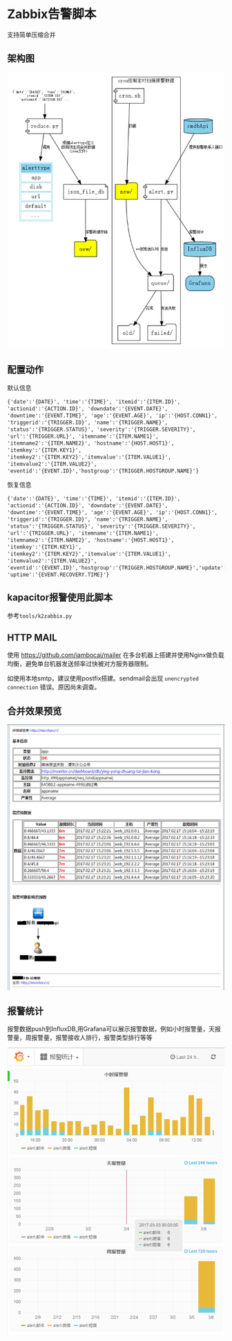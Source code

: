 # Zabbix告警脚本
支持简单压缩合并

## 架构图

![](preview/zabbix-alert.png)

## 配置动作
默认信息

```
{'date':'{DATE}', 'time':'{TIME}', 'itemid':'{ITEM.ID}', 'actionid':'{ACTION.ID}', 'downdate':'{EVENT.DATE}', 'downtime':'{EVENT.TIME}', 'age':'{EVENT.AGE}', 'ip':'{HOST.CONN1}', 'triggerid':'{TRIGGER.ID}', 'name':'{TRIGGER.NAME}', 'status':'{TRIGGER.STATUS}', 'severity':'{TRIGGER.SEVERITY}', 'url':'{TRIGGER.URL}', 'itemname':'{ITEM.NAME1}', 'itemname2':'{ITEM.NAME2}', 'hostname':'{HOST.HOST1}', 'itemkey':'{ITEM.KEY1}', 'itemkey2':'{ITEM.KEY2}','itemvalue':'{ITEM.VALUE1}', 'itemvalue2':'{ITEM.VALUE2}', 'eventid':'{EVENT.ID}','hostgroup':'{TRIGGER.HOSTGROUP.NAME}'}
```

恢复信息

```
{'date':'{DATE}', 'time':'{TIME}', 'itemid':'{ITEM.ID}', 'actionid':'{ACTION.ID}', 'downdate':'{EVENT.DATE}', 'downtime':'{EVENT.TIME}', 'age':'{EVENT.AGE}', 'ip':'{HOST.CONN1}', 'triggerid':'{TRIGGER.ID}', 'name':'{TRIGGER.NAME}', 'status':'{TRIGGER.STATUS}', 'severity':'{TRIGGER.SEVERITY}', 'url':'{TRIGGER.URL}', 'itemname':'{ITEM.NAME1}', 'itemname2':'{ITEM.NAME2}', 'hostname':'{HOST.HOST1}', 'itemkey':'{ITEM.KEY1}', 'itemkey2':'{ITEM.KEY2}','itemvalue':'{ITEM.VALUE1}', 'itemvalue2':'{ITEM.VALUE2}', 'eventid':'{EVENT.ID}','hostgroup':'{TRIGGER.HOSTGROUP.NAME}','update':'{EVENT.RECOVERY.DATE}', 'uptime':'{EVENT.RECOVERY.TIME}'}
```
## kapacitor报警使用此脚本
参考`tools/k2zabbix.py`

## HTTP MAIL
使用 <https://github.com/iambocai/mailer> 在多台机器上搭建并使用Nginx做负载均衡，避免单台机器发送频率过快被对方服务器限制。

如使用本地smtp，建议使用postfix搭建。sendmail会出现 `unencrypted connection` 错误。原因尚未调查。

## 合并效果预览

![](preview/alert-reduce.png)

## 报警统计
报警数据push到InfluxDB,用Grafana可以展示报警数据，例如小时报警量，天报警量，周报警量，报警接收人排行，报警类型排行等等

![](preview/alertlog.png)
